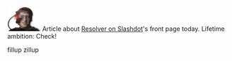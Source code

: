 <!--
.. title: Fame at last
.. slug: fame-at-last
.. date: 2007-09-28 17:50:56-05:00
.. tags: geek
-->


[![billborg.gif](/files/2007/09/billborg.gif)](http://slashdot.org/articles/07/09/28/1518246.shtml "billborg.gif") Article
about [Resolver on
Slashdot](http://slashdot.org/articles/07/09/28/1518246.shtml)'s front
page today. Lifetime ambition: Check!

fillup
zillup
